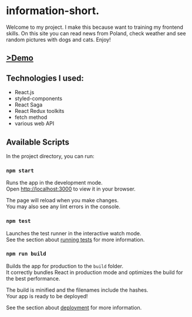 # information-short.
Welcome to my project. I make this because want to training my frontend skills. On this site you can read news from Poland, check weather and see random pictures with dogs and cats. Enjoy!
## [>Demo](https://pecet3.github.io/information-short/#/news)

## Technologies I used:
- React.js
- styled-components
- React Saga
- React Redux toolkits
- fetch method
- various web API

## Available Scripts

In the project directory, you can run:

### `npm start`

Runs the app in the development mode.\
Open [http://localhost:3000](http://localhost:3000) to view it in your browser.

The page will reload when you make changes.\
You may also see any lint errors in the console.

### `npm test`

Launches the test runner in the interactive watch mode.\
See the section about [running tests](https://facebook.github.io/create-react-app/docs/running-tests) for more information.

### `npm run build`

Builds the app for production to the `build` folder.\
It correctly bundles React in production mode and optimizes the build for the best performance.

The build is minified and the filenames include the hashes.\
Your app is ready to be deployed!

See the section about [deployment](https://facebook.github.io/create-react-app/docs/deployment) for more information.

